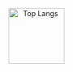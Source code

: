 <p align="center">
  <img
    src="https://github-readme-stats.vercel.app/api/top-langs/?username=enthonyaraujo&layout=compact&theme=transparent&hide_title=true&hide_border=true&card_width=320"
    alt="Top Langs" height="110">
</p>
